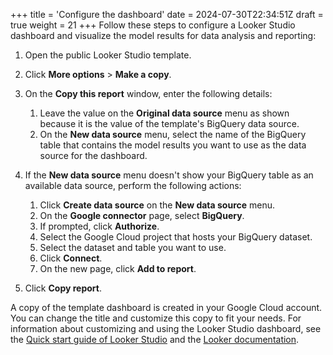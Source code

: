 +++
title = 'Configure the dashboard'
date = 2024-07-30T22:34:51Z
draft = true
weight = 21
+++
Follow these steps to configure a Looker Studio dashboard and visualize the model results for data analysis and reporting:

1. Open the public Looker Studio template.
1. Click **More options** > **Make a copy**.
1. On the **Copy this report** window, enter the following details:

    1. Leave the value on the **Original data source** menu as shown because it is the value of the template's BigQuery data source.
    1. On the **New data source** menu, select the name of the BigQuery table that contains the model results you want to use as the data source for the dashboard.

1. If the **New data source** menu doesn't show your BigQuery table as an available data source, perform the following actions:

    1. Click **Create data source** on the **New data source** menu.
    1. On the **Google connector** page, select **BigQuery**.
    1. If prompted, click **Authorize**.
    1. Select the Google Cloud project that hosts your BigQuery dataset.
    1. Select the dataset and table you want to use.
    1. Click **Connect**.
    1. On the new page, click **Add to report**.

1. Click **Copy report**.

A copy of the template dashboard is created in your Google Cloud account. You can change the title and customize this copy to fit your needs. For information about customizing and using the Looker Studio dashboard, see the [Quick start guide of Looker Studio](https://support.google.com/looker-studio/answer/9171315) and the [Looker documentation](https://cloud.google.com/looker/docs/intro).